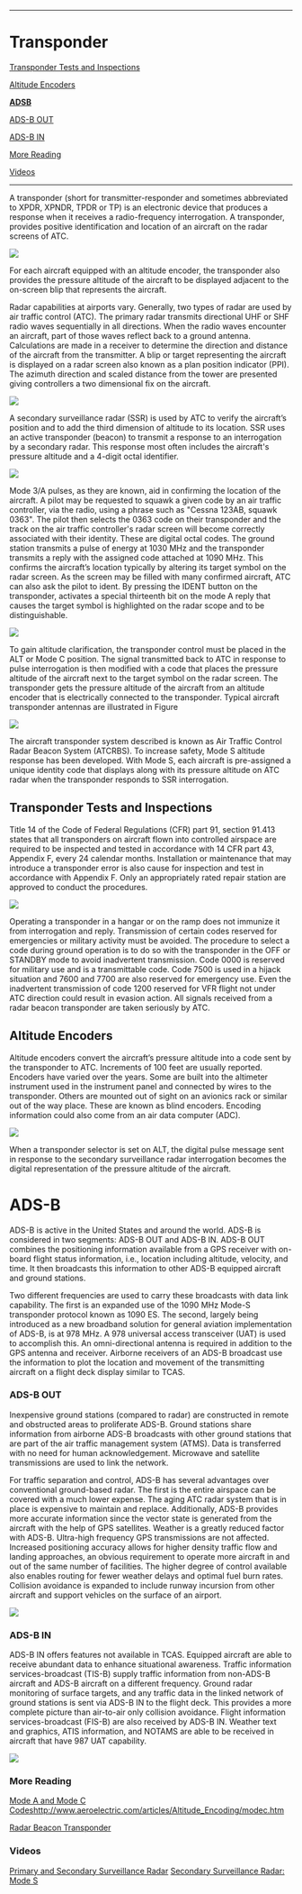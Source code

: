 -----------------------------------------------------------------------------------------------------------
# Transponder

[Transponder Tests and Inspections](https://github.com/flyn28261/DuncanU/blob/main/ATC/readme.md#transponder-tests-and-inspections)

[Altitude Encoders](https://github.com/flyn28261/DuncanU/blob/main/ATC/readme.md#Altitude-Encoders)

**[ADSB](https://github.com/flyn28261/DuncanU/blob/main/ATC/readme.md#ads-b)**

[ADS-B OUT](https://github.com/flyn28261/DuncanU/blob/main/ATC/readme.md#ads-b-out)

[ADS-B IN](https://github.com/flyn28261/DuncanU/blob/main/ATC/readme.md#ads-b-in)

[More Reading](https://github.com/flyn28261/DuncanU/blob/main/ATC/readme.md#more-reading-5)

[Videos](https://github.com/flyn28261/DuncanU/blob/main/ATC/readme.md#Videos-5)

-----------------------------------------------------------------------------------------------------------

A transponder (short for transmitter-responder and sometimes abbreviated to XPDR, XPNDR, TPDR or TP) is an electronic device that produces a response when it receives a radio-frequency interrogation. A transponder, provides positive identification and location of an aircraft on the radar screens of ATC. 


![](Transponder.JPG)

For each aircraft equipped with an altitude encoder, the transponder also provides the pressure altitude of the aircraft to be displayed adjacent to the on-screen blip that represents the aircraft.



Radar capabilities at airports vary. Generally, two types of radar are used by air traffic control (ATC). The primary radar transmits directional UHF or SHF radio waves sequentially in all directions. When the radio waves encounter an aircraft, part of those waves reflect back to a ground antenna. Calculations are made in a receiver to determine the direction and distance of the aircraft from the transmitter. A blip or target representing the aircraft is displayed on a radar screen also known as a plan position indicator (PPI). The azimuth direction and scaled distance from the tower are presented giving controllers a two dimensional fix on the aircraft.

![](Radar.JPG)

A secondary surveillance radar (SSR) is used by ATC to verify the aircraft’s position and to add the third dimension of altitude to its location. SSR uses an active transponder (beacon) to transmit a response to an interrogation by a secondary radar. This response most often includes the aircraft's pressure altitude and a 4-digit octal identifier.

![](Interagation.JPG)

Mode 3/A pulses, as they are known, aid in confirming the location of the aircraft. A pilot may be requested to squawk a given code by an air traffic controller, via the radio, using a phrase such as "Cessna 123AB, squawk 0363". The pilot then selects the 0363 code on their transponder and the track on the air traffic controller's radar screen will become correctly associated with their identity. These are digital octal codes. The ground station transmits a pulse of energy at 1030 MHz and the transponder transmits a reply with the assigned code attached at 1090 MHz. This confirms the aircraft’s location typically by altering its target symbol on the radar screen. As the screen may be filled with many confirmed aircraft, ATC can also ask the pilot to ident. By pressing the IDENT button on the transponder, activates a special thirteenth bit on the mode A reply that causes the target symbol is highlighted on the radar scope and to be distinguishable.

![](pulse.gif)

To gain altitude clarification, the transponder control must be placed in the ALT or Mode C position. The signal transmitted back to ATC in response to pulse interrogation is then modified with a code that places the pressure altitude of the aircraft next to the target symbol on the radar screen. The transponder gets the pressure altitude of the aircraft from an altitude encoder that is electrically connected to the transponder. Typical aircraft transponder antennas are illustrated in Figure 

![](transponder2.JPG)

The aircraft transponder system described is known as Air Traffic Control Radar Beacon System (ATCRBS). To increase safety, Mode S altitude response has been developed. With Mode S, each aircraft is pre-assigned a unique identity code that displays along with its pressure altitude on ATC radar when the transponder responds to SSR interrogation.


## Transponder Tests and Inspections

Title 14 of the Code of Federal Regulations (CFR) part 91, section 91.413 states that all transponders on aircraft flown into controlled airspace are required to be inspected and tested in accordance with 14 CFR part 43, Appendix F, every 24 calendar months. Installation or maintenance that may introduce a transponder error is also cause for inspection and test in accordance with Appendix F. Only an appropriately rated repair station are approved to conduct the procedures. 

![](411.jpg)

Operating a transponder in a hangar or on the ramp does not immunize it from interrogation and reply. Transmission of certain codes reserved for emergencies or military activity must be avoided. The procedure to select a code during ground operation is to do so with the transponder in the OFF or STANDBY mode to avoid inadvertent transmission. Code 0000 is reserved for military use and is a transmittable code. Code 7500 is used in a hijack situation and 7600 and 7700 are also reserved for emergency use. Even the inadvertent transmission of code 1200 reserved for VFR flight not under ATC direction could result in evasion action. All signals received from a radar beacon transponder are taken seriously by ATC.

## Altitude Encoders

Altitude encoders convert the aircraft’s pressure altitude into a code sent by the transponder to ATC. Increments of 100 feet are usually reported. Encoders have varied over the years. Some are built into the altimeter instrument used in the instrument panel and connected by wires to the transponder. Others are mounted out of sight on an avionics rack or similar out of the way place. These are known as blind encoders. Encoding information could also come from an air data computer (ADC).

![](Blind_Encoder.jpg)

When a transponder selector is set on ALT, the digital pulse message sent in response to the secondary surveillance radar interrogation becomes the digital representation of the pressure altitude of the aircraft. 

# ADS-B

ADS-B is active in the United States and around the world. ADS-B is considered in two segments: ADS-B OUT and ADS-B IN. ADS-B OUT combines the positioning information available from a GPS receiver with on-board flight status information, i.e., location including altitude, velocity, and time. It then broadcasts this information to other ADS-B equipped aircraft and ground stations. 

Two different frequencies are used to carry these broadcasts with data link capability. The first is an expanded use of the 1090 MHz Mode-S transponder protocol known as 1090 ES. The second, largely being introduced as a new broadband solution for general aviation implementation of ADS-B, is at 978 MHz. A 978 universal access transceiver (UAT) is used to accomplish this. An omni-directional antenna is required in addition to the GPS antenna and receiver. Airborne receivers of an ADS-B broadcast use the information to plot the location and movement of the transmitting aircraft on a flight deck display similar to TCAS. 

### ADS-B OUT

Inexpensive ground stations (compared to radar) are constructed in remote and obstructed areas to proliferate ADS-B. Ground stations share information from airborne ADS-B broadcasts with other ground stations that are part of the air traffic management system (ATMS). Data is transferred with no need for human acknowledgement. Microwave and satellite transmissions are used to link the network.

For traffic separation and control, ADS-B has several advantages over conventional ground-based radar. The first is the entire airspace can be covered with a much lower expense. The aging ATC radar system that is in place is expensive to maintain and replace. Additionally, ADS-B provides more accurate information since the vector state is generated from the aircraft with the help of GPS satellites. Weather is a greatly reduced factor with ADS-B. Ultra-high frequency GPS transmissions are not affected. Increased positioning accuracy allows for higher density traffic flow and landing approaches, an obvious requirement to operate more aircraft in and out of the same number of facilities. The higher degree of control available also enables routing for fewer weather delays and optimal fuel burn rates. Collision avoidance is expanded to include runway incursion from other aircraft and support vehicles on the surface of an airport.

![](ADSB.JPG)

### ADS-B IN

ADS-B IN offers features not available in TCAS. Equipped aircraft are able to receive abundant data to enhance situational awareness. Traffic information services-broadcast (TIS-B) supply traffic information from non-ADS-B aircraft and ADS-B aircraft on a different frequency. Ground radar monitoring of surface targets, and any traffic data in the linked network of ground stations is sent via ADS-B IN to the flight deck. This provides a more complete picture than air-to-air only collision avoidance. Flight information services-broadcast (FIS-B) are also received by ADS-B IN. Weather text and graphics, ATIS information, and NOTAMS are able to be received in aircraft that have 987 UAT capability. 

![](ADSBIn.JPG)


### More Reading

[Mode A and Mode C Codes](Mode_A_and_Mode_C_Codes.pdf)http://www.aeroelectric.com/articles/Altitude_Encoding/modec.htm

[Radar Beacon Transponder](Aviation_Maintenance_Technician_Handbook–Airframe,_Volume_2.pdf)

### Videos

[Primary and Secondary Surveillance Radar](https://youtu.be/i4fIHHGp2zU?si=leMDIU0hTsa9VtfD)
[Secondary Surveillance Radar: Mode S](https://youtu.be/M_C2R4U-xug?si=v3dzMByYM6NHMz1-)
